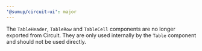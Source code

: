 ```yaml
---
'@sumup/circuit-ui': major
---
```


The `TableHeader`, `TableRow` and `TableCell` components are no longer exported from Circuit. They are only used internally by the `Table` component and should not be used directly.
